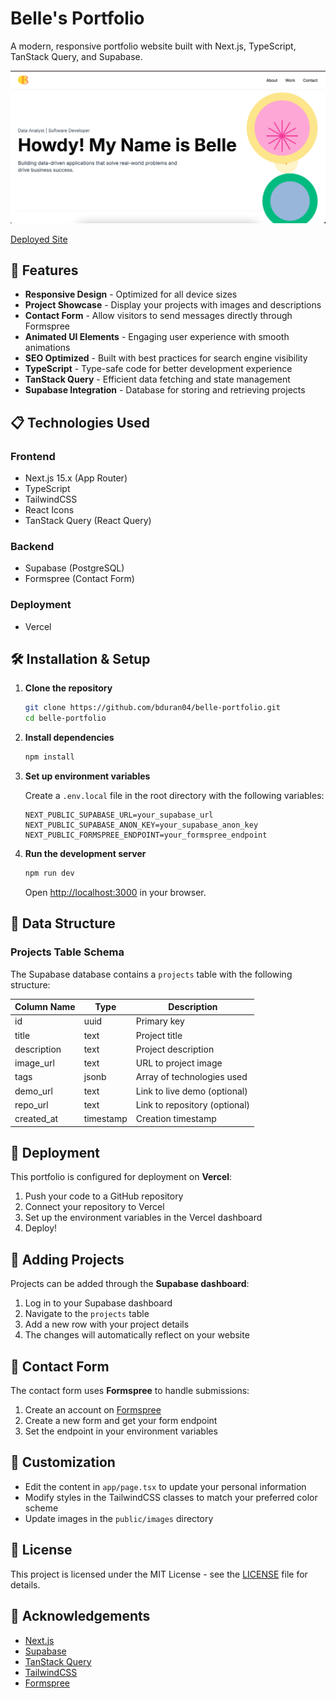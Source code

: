 # Belle's Portfolio

A modern, responsive portfolio website built with Next.js, TypeScript, TanStack Query, and Supabase.

![Portfolio Screenshot](./public/images/portfolio.png)

[Deployed Site](https://belle-portfolio.vercel.app/)

## 🚀 Features

- **Responsive Design** - Optimized for all device sizes
- **Project Showcase** - Display your projects with images and descriptions
- **Contact Form** - Allow visitors to send messages directly through Formspree
- **Animated UI Elements** - Engaging user experience with smooth animations
- **SEO Optimized** - Built with best practices for search engine visibility
- **TypeScript** - Type-safe code for better development experience
- **TanStack Query** - Efficient data fetching and state management
- **Supabase Integration** - Database for storing and retrieving projects

## 📋 Technologies Used

### **Frontend**
- Next.js 15.x (App Router)
- TypeScript
- TailwindCSS
- React Icons
- TanStack Query (React Query)

### **Backend**
- Supabase (PostgreSQL)
- Formspree (Contact Form)

### **Deployment**
- Vercel

## 🛠️ Installation & Setup

1. **Clone the repository**
   ```bash
   git clone https://github.com/bduran04/belle-portfolio.git
   cd belle-portfolio
   ```
2. **Install dependencies**
   ```bash
   npm install
   ```
3. **Set up environment variables**
   
   Create a `.env.local` file in the root directory with the following variables:
   ```plaintext
   NEXT_PUBLIC_SUPABASE_URL=your_supabase_url
   NEXT_PUBLIC_SUPABASE_ANON_KEY=your_supabase_anon_key
   NEXT_PUBLIC_FORMSPREE_ENDPOINT=your_formspree_endpoint
   ```
4. **Run the development server**
   ```bash
   npm run dev
   ```
   Open [http://localhost:3000](http://localhost:3000) in your browser.

## 🔄 Data Structure

### **Projects Table Schema**

The Supabase database contains a `projects` table with the following structure:

| Column Name  | Type      | Description                        |
|-------------|----------|------------------------------------|
| id          | uuid     | Primary key                        |
| title       | text     | Project title                      |
| description | text     | Project description                |
| image_url   | text     | URL to project image               |
| tags        | jsonb    | Array of technologies used         |
| demo_url    | text     | Link to live demo (optional)       |
| repo_url    | text     | Link to repository (optional)      |
| created_at  | timestamp | Creation timestamp                 |

## 🚢 Deployment

This portfolio is configured for deployment on **Vercel**:

1. Push your code to a GitHub repository
2. Connect your repository to Vercel
3. Set up the environment variables in the Vercel dashboard
4. Deploy!

## 💼 Adding Projects

Projects can be added through the **Supabase dashboard**:

1. Log in to your Supabase dashboard
2. Navigate to the `projects` table
3. Add a new row with your project details
4. The changes will automatically reflect on your website

## 📝 Contact Form

The contact form uses **Formspree** to handle submissions:

1. Create an account on [Formspree](https://formspree.io/)
2. Create a new form and get your form endpoint
3. Set the endpoint in your environment variables

## 🧩 Customization

- Edit the content in `app/page.tsx` to update your personal information
- Modify styles in the TailwindCSS classes to match your preferred color scheme
- Update images in the `public/images` directory

## 📄 License

This project is licensed under the MIT License - see the [LICENSE](./LICENSE) file for details.

## 🙏 Acknowledgements

- [Next.js](https://nextjs.org/)
- [Supabase](https://supabase.com/)
- [TanStack Query](https://tanstack.com/query)
- [TailwindCSS](https://tailwindcss.com/)
- [Formspree](https://formspree.io/)
